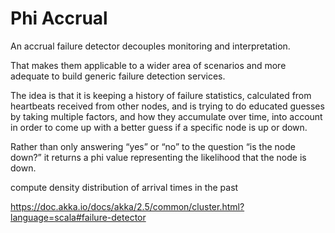 

# Phi Accrual 

An accrual failure detector decouples monitoring and interpretation. 

That makes them applicable to a wider area of scenarios and more adequate to build generic failure detection services. 

The idea is that it is keeping a history of failure statistics, calculated from heartbeats received from other nodes, and is trying to do educated guesses by taking multiple factors, and how they accumulate over time, into account in order to come up with a better guess if a specific node is up or down. 

Rather than only answering “yes” or “no” to the question “is the node down?” it returns a phi value representing the likelihood that the node is down.

compute density distribution of arrival times in the past

https://doc.akka.io/docs/akka/2.5/common/cluster.html?language=scala#failure-detector

